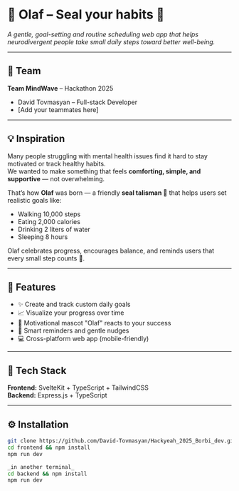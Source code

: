 # 🦭 Olaf – Seal your habits 🦭

_A gentle, goal-setting and routine scheduling web app that helps neurodivergent people take small daily steps toward better well-being._

---

## 👥 Team

**Team MindWave** – Hackathon 2025  
- David Tovmasyan – Full-stack Developer  
- [Add your teammates here]  

---

## 💡 Inspiration

Many people struggling with mental health issues find it hard to stay motivated or track healthy habits.  
We wanted to make something that feels **comforting, simple, and supportive** — not overwhelming.  

That’s how **Olaf** was born — a friendly **seal talisman 🦭** that helps users set realistic goals like:
- Walking 10,000 steps  
- Eating 2,000 calories  
- Drinking 2 liters of water  
- Sleeping 8 hours  

Olaf celebrates progress, encourages balance, and reminds users that every small step counts 💙.

---

## 🚀 Features

- ✨ Create and track custom daily goals  
- 📈 Visualize your progress over time  
- 🦭 Motivational mascot "Olaf" reacts to your success  
- 🔔 Smart reminders and gentle nudges  
- 💻 Cross-platform web app (mobile-friendly)

---

## 🧠 Tech Stack

**Frontend:** SvelteKit + TypeScript + TailwindCSS  
**Backend:** Express.js + TypeScript  

---

## ⚙️ Installation
```bash
git clone https://github.com/David-Tovmasyan/Hackyeah_2025_Borbi_dev.git
cd frontend && npm install
npm run dev

_in another terminal_
cd backend && npm install
npm run dev
```
